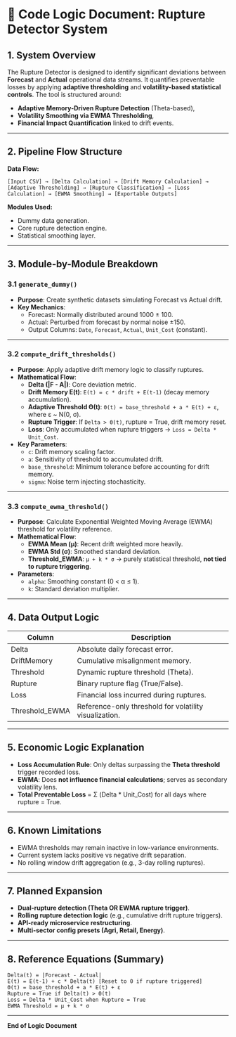 # 📄 Code Logic Document: Rupture Detector System

## 1. System Overview

The Rupture Detector is designed to identify significant deviations between **Forecast** and **Actual** operational data streams. It quantifies preventable losses by applying **adaptive thresholding** and **volatility-based statistical controls**. The tool is structured around:

- **Adaptive Memory-Driven Rupture Detection** (Theta-based),
- **Volatility Smoothing via EWMA Thresholding**,
- **Financial Impact Quantification** linked to drift events.

---

## 2. Pipeline Flow Structure

**Data Flow:**

```
[Input CSV] → [Delta Calculation] → [Drift Memory Calculation] → [Adaptive Thresholding] → [Rupture Classification] → [Loss Calculation] → [EWMA Smoothing] → [Exportable Outputs]
```

**Modules Used:**

- Dummy data generation.
- Core rupture detection engine.
- Statistical smoothing layer.

---

## 3. Module-by-Module Breakdown

### 3.1 `generate_dummy()`

- **Purpose**: Create synthetic datasets simulating Forecast vs Actual drift.
- **Key Mechanics**:
  - Forecast: Normally distributed around 1000 ± 100.
  - Actual: Perturbed from forecast by normal noise ±150.
  - Output Columns: `Date`, `Forecast`, `Actual`, `Unit_Cost` (constant).

---

### 3.2 `compute_drift_thresholds()`

- **Purpose**: Apply adaptive drift memory logic to classify ruptures.
- **Mathematical Flow**:
  - **Delta (|F - A|)**: Core deviation metric.
  - **Drift Memory E(t)**: `E(t) = c * drift + E(t-1)` (decay memory accumulation).
  - **Adaptive Threshold Θ(t)**: `Θ(t) = base_threshold + a * E(t) + ε`, where ε \~ N(0, σ).
  - **Rupture Trigger**: If `Delta > Θ(t)`, rupture = True, drift memory reset.
  - **Loss**: Only accumulated when rupture triggers → `Loss = Delta * Unit_Cost`.
- **Key Parameters**:
  - `c`: Drift memory scaling factor.
  - `a`: Sensitivity of threshold to accumulated drift.
  - `base_threshold`: Minimum tolerance before accounting for drift memory.
  - `sigma`: Noise term injecting stochasticity.

---

### 3.3 `compute_ewma_threshold()`

- **Purpose**: Calculate Exponential Weighted Moving Average (EWMA) threshold for volatility reference.
- **Mathematical Flow**:
  - **EWMA Mean (μ)**: Recent drift weighted more heavily.
  - **EWMA Std (σ)**: Smoothed standard deviation.
  - **Threshold\_EWMA**: `μ + k * σ` → purely statistical threshold, **not tied to rupture triggering**.
- **Parameters**:
  - `alpha`: Smoothing constant (0 < α ≤ 1).
  - `k`: Standard deviation multiplier.

---

## 4. Data Output Logic

| Column          | Description                                            |
| --------------- | ------------------------------------------------------ |
| Delta           | Absolute daily forecast error.                         |
| DriftMemory     | Cumulative misalignment memory.                        |
| Threshold       | Dynamic rupture threshold (Theta).                     |
| Rupture         | Binary rupture flag (True/False).                      |
| Loss            | Financial loss incurred during ruptures.               |
| Threshold\_EWMA | Reference-only threshold for volatility visualization. |

---

## 5. Economic Logic Explanation

- **Loss Accumulation Rule**: Only deltas surpassing the **Theta threshold** trigger recorded loss.
- **EWMA**: Does **not influence financial calculations**; serves as secondary volatility lens.
- **Total Preventable Loss** = Σ (Delta \* Unit\_Cost) for all days where rupture = True.

---

## 6. Known Limitations

- EWMA thresholds may remain inactive in low-variance environments.
- Current system lacks positive vs negative drift separation.
- No rolling window drift aggregation (e.g., 3-day rolling ruptures).

---

## 7. Planned Expansion

- **Dual-rupture detection (Theta OR EWMA rupture trigger)**.
- **Rolling rupture detection logic** (e.g., cumulative drift rupture triggers).
- **API-ready microservice restructuring**.
- **Multi-sector config presets (Agri, Retail, Energy)**.

---

## 8. Reference Equations (Summary)

```
Delta(t) = |Forecast - Actual|
E(t) = E(t-1) + c * Delta(t) [Reset to 0 if rupture triggered]
Θ(t) = base_threshold + a * E(t) + ε
Rupture = True if Delta(t) > Θ(t)
Loss = Delta * Unit_Cost when Rupture = True
EWMA Threshold = μ + k * σ
```

---

**End of Logic Document**

